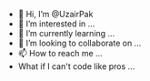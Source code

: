 - 👋 Hi, I’m @UzairPak
- 👀 I’m interested in ...
- 🌱 I’m currently learning ...
- 💞️ I’m looking to collaborate on ...
- 📫 How to reach me ...
-  What if I can't code like pros ...
<!---
UzairPak/UzairPak is a ✨ special ✨ repository because its `README.md` (this file) appears on your GitHub profile.
You can click the Preview link to take a look at your changes.
--->
